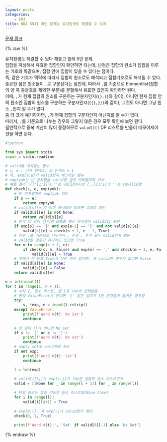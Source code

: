 ```yaml
---
layout: posts
categories:
    - BOJ
title: BOJ 6531 이런 문제는 유치원생도 해결할 수 있어
---
```


[문제 링크](https://www.acmicpc.net/problem/6531)

{% raw %}

유치원생도 해결할 수 있다 해놓고 플레 5인 문제.  
집합을 파싱해서 유효한 집합인지 확인하면 되는데, 난점은 집합의 원소가 집합을 이루는 기호와 똑같으며, 집합 안에 집합이 있을 수 있다는 점이다.  
즉, 같은 기호가 맥락에 따라서 집합의 원소로도 해석되고 집합기호로도 해석될 수 있다.  
중요한 점은 원소들이 `,`로 구분된다는 점인데, 따라서 `,`를 기준으로 Elementlist(집합의 양 쪽 중괄호를 제외한 부분)를 분할해서 유효한 값인지 확인하면 된다.  
이때, `,`가 현재 집합의 원소를 구분하는 구분자인지(`{},}}`와 같이), 아니면 현재 집합 안의 원소인 집합의 원소를 구분하는 구분자인지(`{{},}}}`와 같이), 그것도 아니면 그냥 원소 `,`인지 알 수가 없다.  
좀 더 크게 얘기하자면, `,`가 현재 집합의 구분자인지 아닌지를 알 수가 없다.  
따라서, `,`를 기준으로 나누는 경우와 그렇지 않은 경우 모두 확인해 보면 된다.  
필연적으로 중복 계산이 많이 등장하므로 `valid[][]` DP 리스트를 만들어 메모이제이션을 하면 된다.  

```python
#!python

from sys import stdin
input = stdin.readline

# valid를 채워넣는 함수
# s, e : 시작 인덱스, 끝 인덱스 + 1
# 즉, exp[s:e]가 valid한지 체크하는 함수
# emptyok는 빈 문자열을 valid한 걸로 처리할지의 여부
# 예를 들어 '{}'[1:1]의 ''는 valid하지만 {,,}[1:1]의 ''는 invalid함
def check(s, e, emptyok):
    # 빈 문자열이면 emptyok 리턴
    if s == e:
        return emptyok
    # valid[s][e]가 이미 캐시되어 있으면 그대로 리턴
    if valid[s][e] is not None:
        return valid[s][e]
    # 만약 양 끝이 {}이면 괄호를 벗긴 문자열의 validity 확인
    if exp[s] == '{' and exp[e-1] == '}' and not valid[s][e]:
        valid[s][e] = check(s + 1, e - 1, True)
    # 이후 ,를 기준으로 나누어서 , 전과 , 후가 모두 valid한지 확인
    # valid한 경우가 하나라도 있으면 True
    for m in range(s + 1, e):
        if check(s, m, False) and exp[m] == ',' and check(m + 1, e, False):
            valid[s][e] = True
    # 위에서 한 번도 True가 나온 적이 없다면, 즉 valid한 경우가 없다면 False
    if valid[s][e] is None:
        valid[s][e] = False
    return valid[s][e]

n = int(input())
for t in range(1, n + 1):
    # 시작 {, 원소 리스트, 끝 }로 나누어 입력받음
    # 만약 ValueError가 뜬다면 '{' 같은 길이가 1인 문자열이 들어온 경우임
    try:
        s, *exp, e = input().rstrip()
    except ValueError:
        print(f'Word #{t}: No Set')
        continue
    
    # 양 끝이 {}가 아니면 No Set
    if s != '{' or e != '}':
        print(f'Word #{t}: No Set')
        continue
    # empty set도 set이므로 Set
    if not exp:
        print(f'Word #{t}: Set')
        continue

    l = len(exp)
    
    # valid[i][j]는 exp[i:j]가 가능한 집합의 원소 리스트인가
    valid = [[None for _ in range(l + 1)] for _ in range(l)]

    # 단일 원소는 항상 가능한 원소 리스트임(Base Case)
    for i in range(l):
        valid[i][i+1] = True
    
    # exp[0:l], 즉 exp[:]가 valid한지 확인
    check(0, l, True)
    
    print(f'Word #{t}:', 'Set' if valid[0][-1] else 'No Set')

```

{% endraw %}
